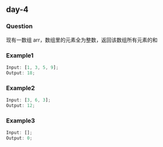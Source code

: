 ## day-4

### Question

现有一数组 arr，数组里的元素全为整数，返回该数组所有元素的和

### Example1

```js
Input: [1, 3, 5, 9];
Output: 18;
```

### Example2

```js
Input: [3, 6, 3];
Output: 12;
```

### Example3

```js
Input: [];
Output: 0;
```
